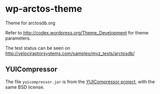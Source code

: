 wp-arctos-theme
===============

Theme for arctosdb.org

Refer to http://codex.wordpress.org/Theme_Development for theme parameters.

The test status can be seen on http://velociraptorsystems.com/samples/mvz_tests/arctosdb/

## YUICompressor

The file `yuicompressor.jar` is from the [YUICompressor project](https://github.com/yui/yuicompressor), with the same BSD license.
